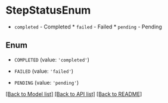 # StepStatusEnum

* `completed` - Completed * `failed` - Failed * `pending` - Pending

## Enum

* `COMPLETED` (value: `'completed'`)

* `FAILED` (value: `'failed'`)

* `PENDING` (value: `'pending'`)

[[Back to Model list]](../README.md#documentation-for-models) [[Back to API list]](../README.md#documentation-for-api-endpoints) [[Back to README]](../README.md)


